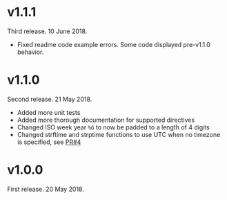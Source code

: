 # v1.1.1

Third release. 10 June 2018.

- Fixed readme code example errors. Some code displayed pre-v1.1.0 behavior.

# v1.1.0

Second release. 21 May 2018.

- Added more unit tests
- Added more thorough documentation for supported directives
- Changed ISO week year `%G` to now be padded to a length of 4 digits
- Changed strftime and strptime functions to use UTC when no timezone is specified, see [PR#4](https://github.com/pineapplemachine/strtime-js/pull/4)

# v1.0.0

First release. 20 May 2018.
